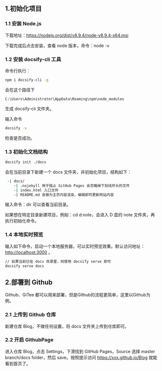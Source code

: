 ## 1.初始化项目

### 1.1 安装 Node.js

下载地址：https://nodejs.org/dist/v8.9.4/node-v8.9.4-x64.msi

下载完成后点击安装，查看 node 版本，命令：node -v

### 1.2 安装 docsify-cli 工具

命令行执行：

```bash
npm i docsify-cli -g
```

会在这个路径下

 ```
C:\Users\Administrator\AppData\Roaming\npm\node_modules
 ```

生成 docsify-cli 文件夹。

输入命令

```bash
docsify -v
```

检查是否成功。

### 1.3 初始化文档结构

```bash
docsify init ./docs
```

会在当前目录下新建一个 docs 文件夹，并初始化项目，结构如下：

```bash
 -| docs/
    -| .nojekyll 用于阻止 GitHub Pages 会忽略掉下划线开头的文件
    -| index.html 入口文件
    -| README.md 会做为主页内容渲染，编辑即可更新网站内容
```

输入命令：dir 可以查看当前目录。

如果想在特定目录新建项目，例如：cd d:note，会进入 D 盘的 note 文件夹，再执行初始化命令。

### 1.4 本地实时预览

输入如下命令，启动一个本地服务器，可以实时预览效果。默认访问地址：[http://localhost:3000](http://localhost:3000 ) 。

```bash
// 如果当前已在 docs 目录里，则使用 docsify serve 即可
docsify serve docs
```

## 2.部署到 Github

Github、GiTee 都可以用来部署，但是Github的流程更简单，这里以Github为例。

### 2.1 上传到 Github 仓库

新建仓库 Blog，不做任何设置，将 docs 文件夹上传到仓库即可。

### 2.2 开启 GithubPage

进入仓库 Blog，点击 Settings，下滑找到 GitHub Pages，Source 选择 master branch/docs folder，然后 save。按照提示访问  https://xxx.github.io/Blog 就能看到首页了。


